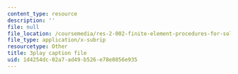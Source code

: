 ```yaml
---
content_type: resource
description: ''
file: null
file_location: /coursemedia/res-2-002-finite-element-procedures-for-solids-and-structures-spring-2010/1d4254dc02a7ad49b526e78e0856e935_ejZtBwLUE3Y.srt
file_type: application/x-subrip
resourcetype: Other
title: 3play caption file
uid: 1d4254dc-02a7-ad49-b526-e78e0856e935
---
```

